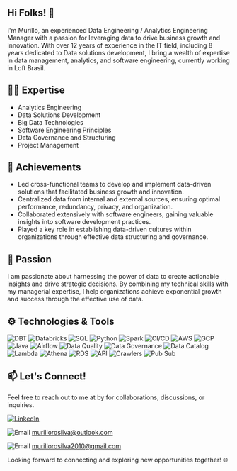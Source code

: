 ## Hi Folks! 👋

I'm Murillo, an experienced Data Engineering / Analytics Engineering Manager with a passion for leveraging data to drive business growth and innovation. With over 12 years of experience in the IT field, including 8 years dedicated to Data solutions development, I bring a wealth of expertise in data management, analytics, and software engineering, currently working in Loft Brasil.

## 👨‍💻 Expertise

- Analytics Engineering
- Data Solutions Development
- Big Data Technologies
- Software Engineering Principles
- Data Governance and Structuring
- Project Management

## 🚀 Achievements

- Led cross-functional teams to develop and implement data-driven solutions that facilitated business growth and innovation.
- Centralized data from internal and external sources, ensuring optimal performance, redundancy, privacy, and organization.
- Collaborated extensively with software engineers, gaining valuable insights into software development practices.
- Played a key role in establishing data-driven cultures within organizations through effective data structuring and governance.

## 🌟 Passion

I am passionate about harnessing the power of data to create actionable insights and drive strategic decisions. By combining my technical skills with my managerial expertise, I help organizations achieve exponential growth and success through the effective use of data.

## ⚙️ Technologies & Tools

![DBT](https://img.shields.io/badge/-DBT-ff5733?logo=dbt&logoColor=white)
![Databricks](https://img.shields.io/badge/-Databricks-ff69b4?logo=databricks&logoColor=white)
![SQL](https://img.shields.io/badge/-SQL-3498db?logo=sql&logoColor=white)
![Python](https://img.shields.io/badge/-Python-3776ab?logo=python&logoColor=white)
![Spark](https://img.shields.io/badge/-Spark-ff8f00?logo=apache-spark&logoColor=white)
![CI/CD](https://img.shields.io/badge/-CI%2FCD-44bd32?logo=jenkins&logoColor=white)
![AWS](https://img.shields.io/badge/-AWS-232f3e?logo=amazon-aws&logoColor=white)
![GCP](https://img.shields.io/badge/-GCP-4285f4?logo=google-cloud&logoColor=white)
![Java](https://img.shields.io/badge/-Java-007396?logo=java&logoColor=white)
![Airflow](https://img.shields.io/badge/-Airflow-00a2ed?logo=apache-airflow&logoColor=white)
![Data Quality](https://img.shields.io/badge/-Data%20Quality-27ae60)
![Data Governance](https://img.shields.io/badge/-Data%20Governance-27ae60)
![Data Catalog](https://img.shields.io/badge/-Data%20Catalog-27ae60)
![Lambda](https://img.shields.io/badge/-Lambda-ffcb3d?logo=aws-lambda&logoColor=black)
![Athena](https://img.shields.io/badge/-Athena-25a0c3?logo=aws-athena&logoColor=white)
![RDS](https://img.shields.io/badge/-RDS-1f618d?logo=amazon-rds&logoColor=white)
![API](https://img.shields.io/badge/-API-009432)
![Crawlers](https://img.shields.io/badge/-Crawlers-6ab04c)
![Pub Sub](https://img.shields.io/badge/-Pub%20Sub-8e44ad)

## 📫 Let's Connect!

Feel free to reach out to me at by for collaborations, discussions, or inquiries.

[![LinkedIn](https://img.shields.io/badge/-LinkedIn-blue?logo=linkedin&logoColor=white)](https://www.linkedin.com/in/murillo-rodrigues/)

![Email](https://img.shields.io/badge/-Email-red) murillorosilva@outlook.com

![Email](https://img.shields.io/badge/-Email-red) murillorosilva2010@gmail.com

Looking forward to connecting and exploring new opportunities together! 🌐

<!--
**murillo-ro-silva/murillo-ro-silva** is a ✨ _special_ ✨ repository because its `README.md` (this file) appears on your GitHub profile.

Here are some ideas to get you started:

- 🔭 I’m currently working on ...
- 🌱 I’m currently learning ...
- 👯 I’m looking to collaborate on ...
- 🤔 I’m looking for help with ...
- 💬 Ask me about ...
- 📫 How to reach me: ...
- 😄 Pronouns: ...
- ⚡ Fun fact: ...
-->
